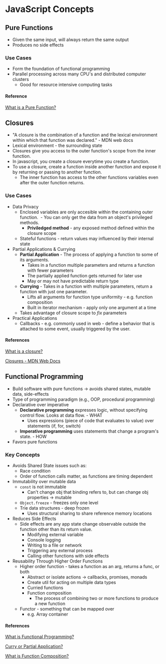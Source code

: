 # JavaScript Concepts

## Pure Functions
- Given the same input, will always return the same output
- Produces no side effects

### Use Cases
- Form the foundation of functional programming
- Parallel processing across many CPU's and distributed computer clusters
  - Good for resource intensive computing tasks

#### Reference
[What is a Pure Function?](https://medium.com/javascript-scene/master-the-javascript-interview-what-is-a-pure-function-d1c076bec976)

## Closures
- "A closure is the combination of a function and the lexical environment within which that function was declared." - MDN web docs
- Lexical environment - the surrounding state
- Closures give you access to the outer function's scope from the inner function.
- In javascript, you create a closure everytime you create a function.
- To use a closure, create a function inside another function and expose it by returning or passing to another function.
  - The inner function has access to the other functions variables even after the outer function returns.
### Use Cases
- Data Privacy 
  - Enclosed variables are only accesible within the containing outer function.
  - You can only get the data from an object's privileged methods.
    - **Priviledged method** - any exposed method defined within the closure scope
  - Stateful functions - return values may influenced by their internal state
- Partial Applications & Currying
  - **Partial Application** - The process of applying a function to some of its arguments.
    - Takes in a function multiple parameters and returns a function with fewer parameters
    - The partially applied function gets returned for later use
    - May or may not have predictable return type
  - **Currying** - Takes in a function with multiple parameters, return a function with just one parameter.
    - Lifts all arguments for function type uniformity - e.g. function composition
    - Built in iterator mechanism - apply only one argument at a time
  - Takes advantage of closure scope to *fix* parameters
- Practical Applications 
  - Callbacks - e.g. commonly used in web - define a behavior that is attached to some event, usually triggered by the user.
#### References
[What is a closure?](https://medium.com/javascript-scene/master-the-javascript-interview-what-is-a-closure-b2f0d2152b36)

[Closures - MDN Web Docs](https://developer.mozilla.org/en-US/docs/Web/JavaScript/Closures)

## Functional Programming
- Build software with pure functions -> avoids shared states, mutable data, side-effects
- Type of programming paradigm (e.g., OOP, procedural programming)
- Declarative over imperative
  - **Declarative programming** expresses logic, without specifying control flow. Looks at data flow. - WHAT
    - Uses expressions (piece of code that evaluates to value) over statements (if, for, switch) 
  - **Imperative programming** uses statements that change a program's state. - HOW
- Favors pure functions
### Key Concepts
- Avoids Shared State issues such as:
  - Race condition
  - Order of function calls matter, as functions are timing dependent
- Immutability over mutable data
  - `const` is not immutable
    - Can't change obj that binding refers to, but can change obj properties -> mutable
  - `Object.freeze` - freezes only one level
  - Trie data structures - deep frozen
    - Uses structural sharing to share reference memory locations
- Reduces Side Effects
  - Side effects are any app state change observable outside the function other than its return value.
    - Modifying external variable
    - Console logging
    - Writing to a file or network
    - Triggering any external process
    - Calling other functions with side effects
- Reusability Through Higher Order Functions
  - Higher order function - takes a function as an arg, returns a func, or both
    - Abstract or isolate actions -> callbacks, promises, monads
    - Create util for acting on multiple data types
    - Curried functions
    - Function composition
      - The process of combining two or more functions to produce a new function
  - Functor - something that can be mapped over
    - e.g. Array container
#### References
[What is Functional Programming?](https://medium.com/javascript-scene/master-the-javascript-interview-what-is-functional-programming-7f218c68b3a0)

[Curry or Partial Application?](https://medium.com/javascript-scene/curry-or-partial-application-8150044c78b8)

[What is Function Composition?](https://medium.com/javascript-scene/master-the-javascript-interview-what-is-function-composition-20dfb109a1a0)
